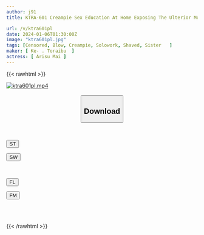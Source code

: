 ```yaml
---
author: j91
title: KTRA-601 Creampie Sex Education At Home Exposing The Ulterior Motives Of A Cisco Brother Mai Arisu

url: /v/ktra601pl
date: 2024-01-06T01:30:00Z
image: "ktra601pl.jpg"
tags: [Censored, Blow, Creampie, Solowork, Shaved, Sister	]
maker: [ Ke- . Toraibu  ]
actress: [ Arisu Mai ]
---
```



{{< rawhtml >}}

<div class="video" data-videoid="7X3b8ykZq0TAk3P">
    <a href="javascript:;">
        <img src="/v/ktra601pl/ktra601pl.jpg" width="WIDTH" height="HEIGHT" alt="ktra601pl.mp4" loading="lazy">
    </a>
</div>

<script type="text/javascript" src="https://j91.asia/asset/on-demand-st.js"></script>

<br>
  <link rel="stylesheet" href="https://j91.asia/asset/bs5.css">
  
  <center>
  <button class="btn btn-primary" type="button" data-bs-toggle="collapse" data-bs-target=".multi-collapse" aria-expanded="false" aria-controls="multiCollapseExample1 multiCollapseExample2"><h2>Download</h2></button></center>
</p>
<div class="row">
  <div class="col">
    <div class="collapse multi-collapse" id="multiCollapseExample1">
      <div class="card card-body">
	      	      <br>
<div class="buttons">  
<p><a href="https://streamtape.to/v/7X3b8ykZq0TAk3P" target="_blank"><button class="btn-hover color-3"><i class="fa fa-download"></i> ST</button></a></p>
<p><a href="https://flaswish.com/ipu4bz65hcp7" target="_blank"><button class="btn-hover color-2"><i class="fa fa-download"></i> SW</button></a></p></div>
    </div>
  </div>
</div>
  <div class="col">
    <div class="collapse multi-collapse" id="multiCollapseExample2">
      <div class="card card-body">
	      <br>
<div class="buttons">
<p><a href="javascript:;" target="_blank"><button class="btn-hover color-9"><i class="fa fa-download"></i> FL</button></a></p>
<p><a href="javascript:;" target="_blank"><button class="btn-hover color-8"><i class="fa fa-download"></i> FM</button></a></p></div>
<br><br>
      </div>
    </div>
  </div>
</div>

{{< /rawhtml >}}
